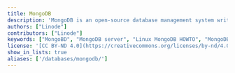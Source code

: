 ```yaml
---
title: MongoDB
description: 'MongoDB is an open-source database management system written in C++ which like other systems such as CouchDB, seeks to resolve issues that relational databases have.'
authors: ["Linode"]
contributors: ["Linode"]
keywords: ["MongoBD", "MongoDB server", "Linux MongoDB HOWTO", "MongoDB guide", "NoSQL"]
license: '[CC BY-ND 4.0](https://creativecommons.org/licenses/by-nd/4.0)'
show_in_lists: true
aliases: ['/databases/mongodb/']
---
```



